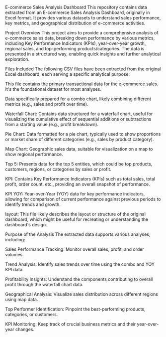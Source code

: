 E-commerce Sales Analysis Dashboard
This repository contains data extracted from an E-commerce Sales Analysis Dashboard, originally in Excel format. It provides various datasets to understand sales performance, key metrics, and geographical distribution of e-commerce activities.

Project Overview
This project aims to provide a comprehensive analysis of e-commerce sales data, breaking down performance by various metrics, including Key Performance Indicators (KPIs), year-over-year growth, regional sales, and top-performing products/categories. The data is presented in a structured way, enabling quick insights and further analytical exploration.

Files Included
The following CSV files have been extracted from the original Excel dashboard, each serving a specific analytical purpose:

This file contains the primary transactional data for the e-commerce sales. It's the foundational dataset for most analyses.

Data specifically prepared for a combo chart, likely combining different metrics (e.g., sales and profit over time).

Waterfall Chart: Contains data structured for a waterfall chart, useful for visualizing the cumulative effect of sequential additions or subtractions from a starting value (e.g., profit breakdown).

Pie Chart: Data formatted for a pie chart, typically used to show proportions or market share of different categories (e.g., sales by product category).

Map Chart: Geographic sales data, suitable for visualization on a map to show regional performance.

Top 5: Presents data for the top 5 entities, which could be top products, customers, regions, or categories by sales or profit.

KPI: Contains Key Performance Indicators (KPIs) such as total sales, total profit, order count, etc., providing an overall snapshot of performance.

KPI YOY: Year-over-Year (YOY) data for key performance indicators, allowing for comparison of current performance against previous periods to identify trends and growth.

layout: This file likely describes the layout or structure of the original dashboard, which might be useful for recreating or understanding the dashboard's design.

Purpose of the Analysis
The extracted data supports various analyses, including:

Sales Performance Tracking: Monitor overall sales, profit, and order volumes.

Trend Analysis: Identify sales trends over time using the combo and YOY KPI data.

Profitability Insights: Understand the components contributing to overall profit through the waterfall chart data.

Geographical Analysis: Visualize sales distribution across different regions using map data.

Top Performer Identification: Pinpoint the best-performing products, categories, or customers.

KPI Monitoring: Keep track of crucial business metrics and their year-over-year changes.

